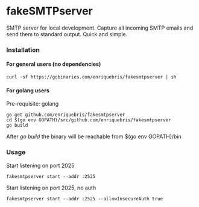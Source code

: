 # fakeSMTPserver

SMTP server for local development. Capture all incoming SMTP emails and send them to standard output. Quick and simple.

### Installation

#### For general users (no dependencies)
```
curl -sf https://gobinaries.com/enriquebris/fakesmtpserver | sh
```

#### For golang users
Pre-requisite: golang

```
go get github.com/enriquebris/fakesmtpserver
cd $(go env GOPATH)/src/github.com/enriquebris/fakesmtpserver
go build
```

After *go build* the binary will be reachable from $(go env GOPATH)/bin

### Usage

Start listening on port 2025
```
fakesmtpserver start --addr :2525
```

Start listening on port 2025, no auth
```
fakesmtpserver start --addr :2525 --allowInsecureAuth true
```